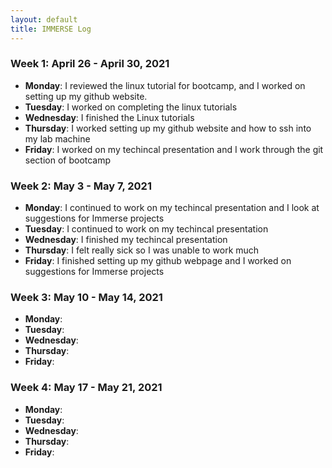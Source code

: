 ```yaml
---
layout: default
title: IMMERSE Log
---
```


### Week 1: April 26 - April 30, 2021

* **Monday**: I reviewed the linux tutorial for bootcamp, and I worked on setting up my 
	      github website.
* **Tuesday**: I worked on completing the linux tutorials
* **Wednesday**: I finished the Linux tutorials 
* **Thursday**: I worked setting up my github website and how to ssh into my lab machine
* **Friday**: I worked on my techincal presentation and I work through the git section of bootcamp

### Week 2: May 3 - May 7, 2021

* **Monday**: I continued to work on my techincal presentation and I look at suggestions for Immerse projects
* **Tuesday**: I continued to work on my techincal presentation
* **Wednesday**: I finished my techincal presentation 
* **Thursday**: I felt really sick so I was unable to work much
* **Friday**: I finished setting up my github webpage and I worked on suggestions for Immerse projects

### Week 3: May 10 - May 14, 2021

* **Monday**: 
* **Tuesday**: 
* **Wednesday**: 
* **Thursday**: 
* **Friday**: 

### Week 4: May 17 - May 21, 2021

* **Monday**: 
* **Tuesday**: 
* **Wednesday**: 
* **Thursday**: 
* **Friday**: 